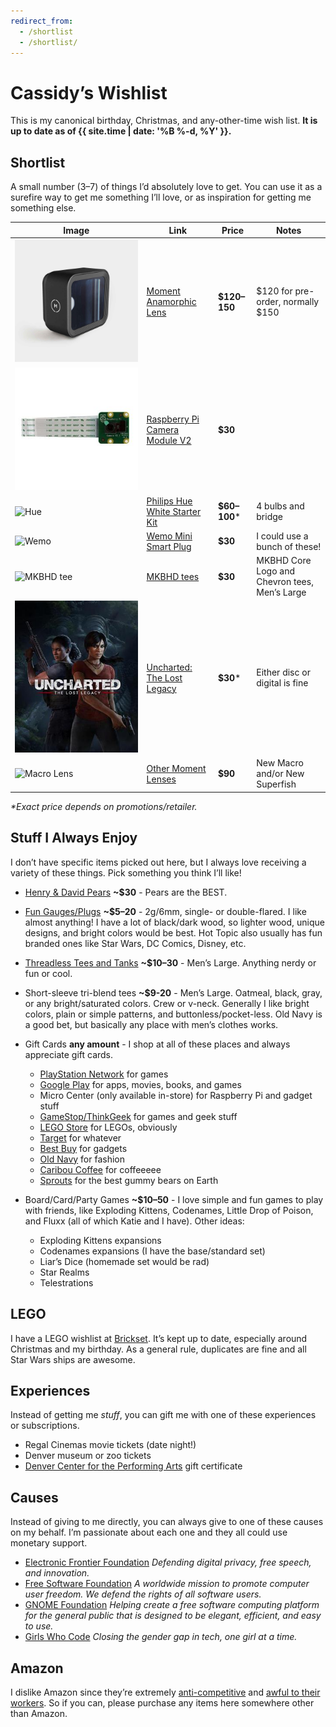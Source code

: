 ```yaml
---
redirect_from:
  - /shortlist
  - /shortlist/
---
```

# Cassidy’s Wishlist

This is my canonical birthday, Christmas, and any-other-time wish list. **It is
up to date as of {{ site.time | date: '%B %-d, %Y' }}.**


## Shortlist

A small number (3–7) of things I’d absolutely love to get. You can use it as a surefire way to get me something I’ll love, or as inspiration for getting me something else.

| Image                                        | Link                                                                                                                     | Price         | Notes                                         |
|----------------------------------------------|--------------------------------------------------------------------------------------------------------------------------|---------------|-----------------------------------------------|
| ![Anamorphic](/images/moment-anamorphic.jpg) | [Moment Anamorphic Lens](https://www.shopmoment.com/shop/anamorphic-lens)                                                | **$120–150**  | $120 for pre-order, normally $150             |
| ![Pi Camera](/images/pi-camera.jpg)          | [Raspberry Pi Camera Module V2](http://www.microcenter.com/product/465935/Raspberry_Pi_Camera_Module_V2?src=raspberrypi) | **$30**       |                                               |
| ![Hue](/images/hue.jpg)                      | [Philips Hue White Starter Kit](http://www2.meethue.com/en-us/p/hue-white-starter-kit-e26/46677472009)                   | **$60–100**\* | 4 bulbs and bridge                            |
| ![Wemo](/images/wemo-plug.jpg)               | [Wemo Mini Smart Plug](https://www.belkin.com/us/F7C063-Belkin/p/P-F7C063)                                               | **$30**       | I could use a bunch of these!                 |
| ![MKBHD tee](/images/mkbhd-tee.jpg)          | [MKBHD tees](http://shop.mkbhd.com)                                                                                      | **$30**       | MKBHD Core Logo and Chevron tees, Men’s Large |
| ![Uncharted](/images/uncharted-ll.jpg)       | [Uncharted: The Lost Legacy](https://www.playstation.com/en-us/games/uncharted-the-lost-legacy-ps4/)                     | **$30**\*     | Either disc or digital is fine                |
| ![Macro Lens](/images/moment-macro-lens.jpg) | [Other Moment Lenses](https://www.shopmoment.com/shop/categories/all/devices/pixel)                                      | **$90**       | New Macro and/or New Superfish                |

_\*Exact price depends on promotions/retailer._

## Stuff I Always Enjoy

I don’t have specific items picked out here, but I always love receiving a variety of these things. Pick something you think I’ll like!

* [Henry &amp; David Pears](https://www.harryanddavid.com/h/fruit-gift/pears) **~$30** - Pears are the BEST.

* [Fun Gauges/Plugs](https://arcticbuffalo.com/collections/2g-6mm-filter) **~$5–20** - 2g/6mm, single- or double-flared. I like almost anything! I have a lot of black/dark wood, so lighter wood, unique designs, and bright colors would be best. Hot Topic also usually has fun branded ones like Star Wars, DC Comics, Disney, etc.

* [Threadless Tees and Tanks](https://threadless.com) **~$10–30** - Men’s Large. Anything nerdy or fun or cool.

* Short-sleeve tri-blend tees **~$9-20** - Men’s Large. Oatmeal, black, gray, or any bright/saturated colors. Crew or v-neck. Generally I like bright colors, plain or simple patterns, and buttonless/pocket-less. Old Navy is a good bet, but basically any place with men’s clothes works.

* Gift Cards **any amount** - I shop at all of these places and always appreciate gift cards.

  * [PlayStation Network](https://www.playstation.com/en-us/explore/playstationnetwork/psn-cards/) for games
  * [Google Play](https://play.google.com/intl/en_us/about/giftcards/) for apps, movies, books, and games
  * Micro Center (only available in-store) for Raspberry Pi and gadget stuff
  * [GameStop/ThinkGeek](https://www.gamestop.com/gift-cards) for games and geek stuff
  * [LEGO Store](https://shop.lego.com/en-US/Give-Gift-Card) for LEGOs, obviously
  * [Target](https://www.target.com/c/target-giftcards/all-occasions/-/N-5xsxtZ5rxa0) for whatever
  * [Best Buy](https://www.bestbuy.com/site/electronics/gift-cards/cat09000.c?id=cat09000#/) for gadgets
  * [Old Navy](http://oldnavy.gap.com/customerService/info.do?cid=35433) for fashion
  * [Caribou Coffee](https://shared.caribouperks.com/giftcard/) for coffeeeee
  * [Sprouts](https://www.sprouts.com/giftcards) for the best gummy bears on Earth

* Board/Card/Party Games **~$10–50** - I love simple and fun games to play with friends, like Exploding Kittens, Codenames, Little Drop of Poison, and Fluxx (all of which Katie and I have). Other ideas:
  * Exploding Kittens expansions
  * Codenames expansions (I have the base/standard set)
  * Liar’s Dice (homemade set would be rad)
  * Star Realms
  * Telestrations


## LEGO

I have a LEGO wishlist at [Brickset](http://brickset.com/sets/wantedby-cassidyjames). It’s kept up to date, especially around Christmas and my birthday. As a general rule, duplicates are fine and all Star Wars ships are awesome.


## Experiences

Instead of getting me _stuff_, you can gift me with one of these experiences or subscriptions.

* Regal Cinemas movie tickets (date night!)
* Denver museum or zoo tickets
* [Denver Center for the Performing Arts](https://denvercenter.org) gift certificate


## Causes

Instead of giving to me directly, you can always give to one of these causes on my behalf. I’m passionate about each one and they all could use monetary support.

* [Electronic Frontier Foundation](https://www.eff.org/) _Defending digital privacy, free speech, and innovation._
* [Free Software Foundation](http://www.fsf.org/) _A worldwide mission to promote computer user freedom. We defend the rights of all software users._
* [GNOME Foundation](https://www.gnome.org/support-gnome/donate/) _Helping create a free software computing platform for the general public that is designed to be elegant, efficient, and easy to use._
* [Girls Who Code](https://girlswhocode.com/) _Closing the gender gap in tech, one girl at a time._


## Amazon

I dislike Amazon since they’re extremely [anti-competitive](https://www.yalelawjournal.org/note/amazons-antitrust-paradox) and [awful to their workers](https://gizmodo.com/reminder-amazon-treats-its-employees-like-shit-1792642652). So if you can, please purchase any items here somewhere other than Amazon.

